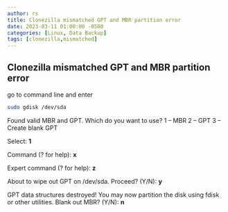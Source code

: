 ```yaml
---
author: rs
title: Clonezilla mismatched GPT and MBR partition error
date: 2023-03-11 01:00:00 -0500 
categories: [Linux, Data Backup]
tags: [clonezilla,mismatched] 
---
```


## Clonezilla mismatched GPT and MBR partition error

go to  command line and enter 
```bash
sudo gdisk /dev/sda
```

Found valid MBR and GPT. Which do you want to use?
 1 – MBR
 2 – GPT
 3 – Create blank GPT

Select: **1**

Command (? for help): **x**

Expert command (? for help): **z**
    
About to wipe out GPT on /dev/sda. Proceed? (Y/N): **y**

GPT data structures destroyed! You may now partition the disk using fdisk or other utilities.
Blank out MBR? (Y/N): **n**


